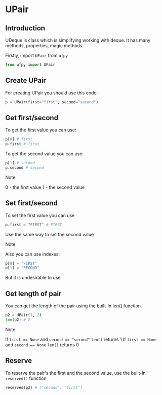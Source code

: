 # UPair

## Introduction

UDeque is class which is simplifying working with deque.
It has many methods, properties, magic methods.

Firstly, import `UPair` from `ufpy`
```python
from ufpy import UPair
```

## Create UPair

For creating UPair you should use this code:
```python
p = UPair(first="first", second="second")
```

## Get first/second

To get the first value you can use:
```python
p[0] # first
p.first # first
```

To get the second value you can use:
```python
p[1] # second
p.second # second
```

> [!NOTE]
> 0 - the first value
> 1 - the second value

## Set first/second

To set the first value you can use
```python
p.first = "FIRST" # FIRST
```

Use the same way to set the second value

> [!NOTE]
> Also you can use indexes:
> ```python
> p[0] = "FIRST"
> p[1] = "SECOND"
> ```
> But it is undesirable to use

## Get length of pair

You can get the length of the pair using the built-in len() function.

```python
p2 = UPair(1, 2)
len(p2) # 2
```

> [!NOTE]
> If `first == None` and `second == "second"` `len()` returns 1
> If `first == None` and `second == None` `len()` returns 0

## Reserve
To reserve the pair's the first and the second value, use the built-in `reserved()` function
```python
reserved(p2) # ["second", "first"]
```